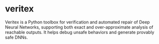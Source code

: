 # veritex
Veritex is a Python toolbox for verification and automated repair of Deep Neural Networks, supporting both exact and over-approximate analysis of reachable outputs. It helps debug unsafe behaviors and generate provably safe DNNs.
